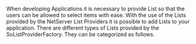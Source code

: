 <properties date="2016-05-10"
SortOrder="83"
/>

When developing Applications it is necessary to provide List so that the users can be allowed to select items with ease. With the use of the Lists provided by the NetServer List Providers it is possible to add Lists to your application. There are different types of Lists provided by the SoListProviderFactory. They can be categorized as follows.

 
